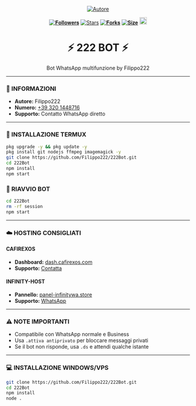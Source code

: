 
<p align="center">
<a href="https://wa.me/393201448716"><img title="Autore" src="https://img.shields.io/badge/222Bot-black?style=for-the-badge&logo=whatsapp"></a>

<p align="center"> 
<a href="https://github.com/Filippo222"><img title="𝐅𝐨𝐥𝐥𝐨𝐰𝐞𝐫𝐬" src="https://img.shields.io/github/followers/Filippo222?color=red&style=flat-square"></a> 
<a href="https://github.com/Filippo222/222Bot/stargazers/"><img title="Stars" src="https://img.shields.io/github/stars/Filippo222/222Bot?color=blue&style=flat-square"></a> 
<a href="https://github.com/Filippo222/222Bot/network/members"><img title="𝐅𝐨𝐫𝐤𝐬" src="https://img.shields.io/github/forks/Filippo222/222Bot?color=red&style=flat-square"></a> 
<a href="https://github.com/Filippo222/222Bot"><img title="𝐒𝐢𝐳𝐞" src="https://img.shields.io/github/repo-size/Filippo222/222Bot?style=flat-square&color=green"></a> 
<a href="https://github.com/Filippo222/222Bot/graphs/commit-activity"><img height="20" src="https://img.shields.io/badge/Maintained%3F-yes-green.svg"></a>
</p>

<h1 align="center">⚡ 222 BOT ⚡</h1>
<p align="center">Bot WhatsApp multifunzione by Filippo222</p>

---

### 📌 INFORMAZIONI
- **Autore:** Filippo222
- **Numero:** [+39 320 1448716](https://wa.me/393201448716)
- **Supporto:** Contatto WhatsApp diretto

---

### 🚀 INSTALLAZIONE TERMUX
```bash
pkg upgrade -y && pkg update -y
pkg install git nodejs ffmpeg imagemagick -y
git clone https://github.com/Filippo222/222Bot.git
cd 222Bot
npm install
npm start
```

### 🔄 RIAVVIO BOT
```bash
cd 222Bot
rm -rf session
npm start
```

---

### ☁️ HOSTING CONSIGLIATI
#### CAFIREXOS
- **Dashboard:** [dash.cafirexos.com](https://dash.cafirexos.com)
- **Supporto:** [Contatta](https://wa.me/50497150165)

#### INFINITY-HOST
- **Pannello:** [panel-infinitywa.store](https://panel-infinitywa.store)
- **Supporto:** [WhatsApp](https://wa.me/527294888993)

---

### ⚠️ NOTE IMPORTANTI
- Compatibile con WhatsApp normale e Business
- Usa `.attiva antiprivato` per bloccare messaggi privati
- Se il bot non risponde, usa `.ds` e attendi qualche istante

---

### 💻 INSTALLAZIONE WINDOWS/VPS
```bash
git clone https://github.com/Filippo222/222Bot.git
cd 222Bot
npm install
node .